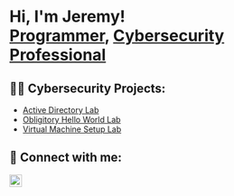 <h1>Hi, I'm Jeremy! <br/><a href="https://github.com/Jbloom76">Programmer</a>, <a href="https://www.linkedin.com/in/jeremy-bloom-51410106/">Cybersecurity Professional</a>

<h2>👨‍💻 Cybersecurity Projects:</h2>


  - [Active Directory Lab](https://github.com/Jbloom76/ActiveDirectoryLab/blob/main/README.md)
  - [Obligitory Hello World Lab](https://github.com/Jbloom76/HelloWorldLab)
  - [Virtual Machine Setup Lab](https://github.com/Jbloom76/Virtual_Sandbox_Setup)




<h2> 🤳 Connect with me:</h2>


[<img align="left" alt="JeremyBloom | LinkedIn" width="22px" src="https://cdn.jsdelivr.net/npm/simple-icons@v3/icons/linkedin.svg" />][linkedin]



[linkedin]: https://www.linkedin.com/in/jeremy-bloom-51410106

<!--
**Jbloom76/Jbloom76** is a ✨ _special_ ✨ repository because its `README.md` (this file) appears on your GitHub profile.

Here are some ideas to get you started:

- 🔭 I’m currently working on ...
- 🌱 I’m currently learning ...
- 👯 I’m looking to collaborate on ...
- 🤔 I’m looking for help with ...
- 💬 Ask me about ...
- 📫 How to reach me: ...
- 😄 Pronouns: ...
- ⚡ Fun fact: ...
-->
